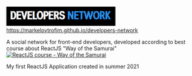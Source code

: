 [![Developers network](src/assets/img/logo.jpg)](https://markelovtrofim.github.io/developers-network)
https://markelovtrofim.github.io/developers-network

A social network for front-end developers,
developed according to best course
about ReactJS "Way of the Samurai"
[![ReactJS course - Way of the Samurai](https://i.ytimg.com/vi/gb7gMluAeao/maxresdefault.jpg)](https://www.youtube.com/playlist?list=PLcvhF2Wqh7DNVy1OCUpG3i5lyxyBWhGZ8)


My first ReactJS Application created in summer 2021